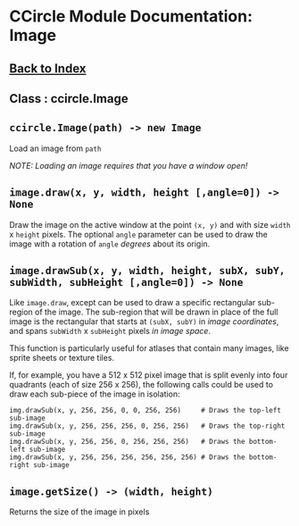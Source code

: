 # CCircle Module Documentation: Image

## [Back to Index](index)

## Class : ccircle.Image

## `ccircle.Image(path) -> new Image`
  Load an image from `path`

  _NOTE: Loading an image requires that you have a window open!_

## `image.draw(x, y, width, height [,angle=0]) -> None`
  Draw the image on the active window at the point `(x, y)` and with size
  `width` x `height` pixels. The optional `angle` parameter can be used to
  draw the image with a rotation of `angle` _degrees_ about its origin.

## `image.drawSub(x, y, width, height, subX, subY, subWidth, subHeight [,angle=0]) -> None`
  Like `image.draw`, except can be used to draw a specific rectangular
  sub-region of the image. The sub-region that will be drawn in place of the
  full image is the rectangular that starts at `(subX, subY)` in
  _image coordinates_, and spans `subWidth` x `subHeight` pixels _in image space_.

  This function is particularly useful for atlases that contain many images,
  like sprite sheets or texture tiles.

  If, for example, you have a 512 x 512 pixel image that is split evenly into
  four quadrants (each of size 256 x 256), the following calls could be used
  to draw each sub-piece of the image in isolation:

    img.drawSub(x, y, 256, 256, 0, 0, 256, 256)     # Draws the top-left sub-image
    img.drawSub(x, y, 256, 256, 256, 0, 256, 256)   # Draws the top-right sub-image
    img.drawSub(x, y, 256, 256, 0, 256, 256, 256)   # Draws the bottom-left sub-image
    img.drawSub(x, y, 256, 256, 256, 256, 256, 256) # Draws the bottom-right sub-image

## `image.getSize() -> (width, height)`
  Returns the size of the image in pixels

